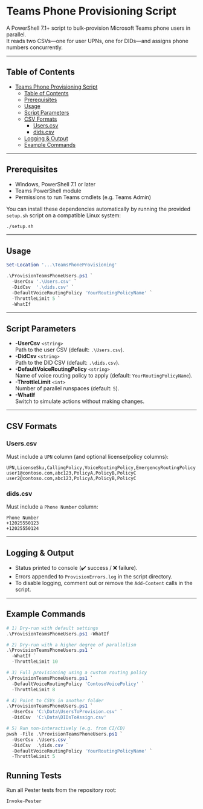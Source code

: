 # Teams Phone Provisioning Script

A PowerShell 7.1+ script to bulk-provision Microsoft Teams phone users in parallel.  
It reads two CSVs—one for user UPNs, one for DIDs—and assigns phone numbers concurrently.

---

## Table of Contents

- [Teams Phone Provisioning Script](#teams-phone-provisioning-script)
  - [Table of Contents](#table-of-contents)
  - [Prerequisites](#prerequisites)
  - [Usage](#usage)
  - [Script Parameters](#script-parameters)
  - [CSV Formats](#csv-formats)
    - [Users.csv](#userscsv)
    - [dids.csv](#didscsv)
  - [Logging \& Output](#logging--output)
  - [Example Commands](#example-commands)

---

## Prerequisites

- Windows, PowerShell 7.1 or later
- Teams PowerShell module
- Permissions to run Teams cmdlets (e.g. Teams Admin)

You can install these dependencies automatically by running the provided
`setup.sh` script on a compatible Linux system:

```bash
./setup.sh
```

---

## Usage

```powershell
Set-Location '...\TeamsPhoneProvisioning'

.\ProvisionTeamsPhoneUsers.ps1 `
  -UserCsv '.\Users.csv' `
  -DidCsv  '.\dids.csv' `
  -DefaultVoiceRoutingPolicy 'YourRoutingPolicyName' `
  -ThrottleLimit 5 `
  -WhatIf
```

---

## Script Parameters

- **-UserCsv** `<string>`  
  Path to the user CSV (default: `.\Users.csv`).  
- **-DidCsv** `<string>`  
  Path to the DID CSV (default: `.\dids.csv`).  
- **-DefaultVoiceRoutingPolicy** `<string>`  
  Name of voice routing policy to apply (default: `YourRoutingPolicyName`).  
- **-ThrottleLimit** `<int>`  
  Number of parallel runspaces (default: `5`).  
- **-WhatIf**  
  Switch to simulate actions without making changes.

---

## CSV Formats

### Users.csv

Must include a `UPN` column (and optional license/policy columns):

```csv
UPN,LicenseSku,CallingPolicy,VoiceRoutingPolicy,EmergencyRoutingPolicy
user1@contoso.com,abc123,PolicyA,PolicyB,PolicyC
user2@contoso.com,abc123,PolicyA,PolicyB,PolicyC
```

### dids.csv

Must include a `Phone Number` column:

```csv
Phone Number
+12025550123
+12025550124
```

---

## Logging & Output

- Status printed to console (✔️ success / ❌ failure).  
- Errors appended to `ProvisionErrors.log` in the script directory.  
- To disable logging, comment out or remove the `Add-Content` calls in the script.

---

## Example Commands

```powershell
# 1) Dry-run with default settings
.\ProvisionTeamsPhoneUsers.ps1 -WhatIf

# 2) Dry-run with a higher degree of parallelism
.\ProvisionTeamsPhoneUsers.ps1 `
  -WhatIf `
  -ThrottleLimit 10

# 3) Full provisioning using a custom routing policy
.\ProvisionTeamsPhoneUsers.ps1 `
  -DefaultVoiceRoutingPolicy 'ContosoVoicePolicy' `
  -ThrottleLimit 8

# 4) Point to CSVs in another folder
.\ProvisionTeamsPhoneUsers.ps1 `
  -UserCsv 'C:\Data\UsersToProvision.csv' `
  -DidCsv  'C:\Data\DIDsToAssign.csv'

# 5) Run non-interactively (e.g. from CI/CD)
pwsh -File .\ProvisionTeamsPhoneUsers.ps1 `
  -UserCsv .\Users.csv `
  -DidCsv  .\dids.csv `
  -DefaultVoiceRoutingPolicy 'YourRoutingPolicyName' `
  -ThrottleLimit 5
```

## Running Tests

Run all Pester tests from the repository root:
```powershell
Invoke-Pester
```

